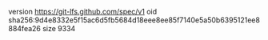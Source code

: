 version https://git-lfs.github.com/spec/v1
oid sha256:9d4e8332e5f15ac6d5fb5684d18eee8ee85f7140e5a50b6395121ee8884fea26
size 9334
